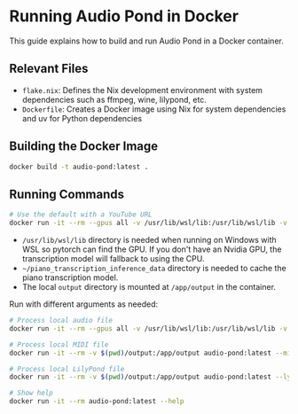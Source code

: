 # Running Audio Pond in Docker

This guide explains how to build and run Audio Pond in a Docker container.

## Relevant Files

- `flake.nix`: Defines the Nix development environment with system dependencies such as ffmpeg, wine, lilypond, etc.
- `Dockerfile`: Creates a Docker image using Nix for system dependencies and uv for Python dependencies

## Building the Docker Image

```bash
docker build -t audio-pond:latest .
```

## Running Commands

```bash
# Use the default with a YouTube URL
docker run -it --rm --gpus all -v /usr/lib/wsl/lib:/usr/lib/wsl/lib -v ~/piano_transcription_inference_data:/root/piano_transcription_inference_data -v $(pwd)/output:/app/output audio-pond:latest https://www.youtube.com/watch?v=your-video-id
```

- `/usr/lib/wsl/lib` directory is needed when running on Windows with WSL so pytorch can find the GPU. If you don't have an Nvidia GPU, the transcription model will fallback to using the CPU.
- `~/piano_transcription_inference_data` directory is needed to cache the piano transcription model.
- The local `output` directory is mounted at `/app/output` in the container.

Run with different arguments as needed:

```bash
# Process local audio file
docker run -it --rm --gpus all -v /usr/lib/wsl/lib:/usr/lib/wsl/lib -v ~/piano_transcription_inference_data:/root/piano_transcription_inference_data -v $(pwd)/output:/app/output audio-pond:latest --audio-file output/1_raw_audio.wav

# Process local MIDI file
docker run -it --rm -v $(pwd)/output:/app/output audio-pond:latest --midi-file output/2_transcription_split.midi --no-trim --no-split --no-tempo-adjust --key 1=g,28=c

# Process local LilyPond file
docker run -it --rm -v $(pwd)/output:/app/output audio-pond:latest --ly-file output/3_lilypond.ly

# Show help
docker run -it --rm audio-pond:latest --help
```
